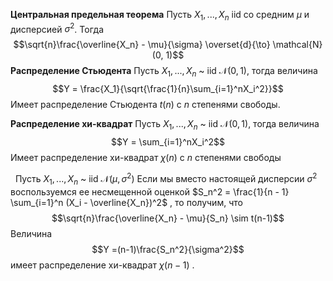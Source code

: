 **Центральная предельная теорема**
Пусть $X_1, ..., X_n$ iid со средним $\mu$ и дисперсией $\sigma^2$. Тогда
$$\sqrt{n}\frac{\overline{X_n} - \mu}{\sigma} \overset{d}{\to} \mathcal{N}(0, 1)$$
**Распределение Стьюдента**
Пусть $X_1, ..., X_n$ ~ iid  $\mathcal{N}(0, 1)$, тогда величина
$$Y = \frac{X_1}{\sqrt{\frac{1}{n}\sum_{i=1}^nX_i^2}}$$
Имеет распределение Cтьюдента $t(n)$ с $n$ степенями свободы.

**Распределение хи-квадрат**
Пусть $X_1, ..., X_n$ ~ iid $\mathcal{N}(0, 1)$, тогда величина
$$Y = \sum_{i=1}^nX_i^2$$
Имеет распределение хи-квадрат  $\chi(n)$ с $n$ степенями свободы

 
Пусть $X_1, ..., X_n$ ~ iid $\mathcal{N}(\mu, \sigma^2)$
Если мы вместо настоящей дисперсии $\sigma^2$ воспользуемся ее несмещенной оценкой $S_n^2 = \frac{1}{n - 1} \sum_{i=1}^n (X_i - \overline{X_n})^2$ , то получим, что 
$$\sqrt{n}\frac{\overline{X_n} - \mu}{S_n} \sim t(n-1)$$
Величина 
$$Y =(n-1)\frac{S_n^2}{\sigma^2}$$
имеет распределение хи-квадрат $\chi(n-1)$ .
